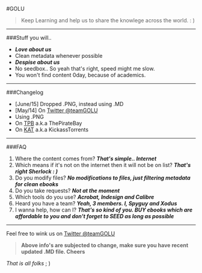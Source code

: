 #GOLU
> Keep Learning and help us to share the knowlege across the world. : )

-----
###Stuff you will..
* **_Love about us_**
 * Clean metadata whenever possible
* **_Despise about us_**
 * No seedbox.. So yeah that's right, speed might me slow.
 * You won't find content 0day, because of academics.

-----
###Changelog
* [June/15] Dropped .PNG, instead using .MD
* [May/14] On [Twitter @teamGOLU]
* Using .PNG
* On [TPB] a.k.a ThePirateBay
* On [KAT] a.k.a KickassTorrents

-----
###FAQ
1. Where the content comes from? **_That's simple.. Internet_**
2. Which means if it's not on the internet then it will not be on list? **_That's right Sherlock : )_**
3. Do you modify files? **_No modifications to files, just filtering metadata for clean ebooks_**
4. Do you take requests? **_Not at the moment_**
5. Which tools do you use? **_Acrobat, Indesign and Calibre_**
6. Heard you have a team? **_Yeah, 3 members. I, Spyguy and Xodus_**
7. I wanna help, how can I? **_That's so kind of you. BUY ebooks which are affordable to you and don't forget to SEED as long as possible_**

-----
Feel free to wink us on [Twitter @teamGOLU]  

> **Above info's are subjected to change, make sure you have recent updated .MD file. Cheers**

_That is all folks_  ; )

[Twitter @teamGOLU]:https://twitter.com/teamGOLU
[TPB]:https://thepiratebay.se/user/GOLU
[KAT]:https://kickass.to/user/GOLU